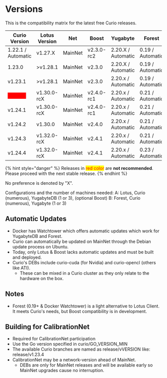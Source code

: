 # Versions

This is the compatibility matrix for the latest free Curio releases.

| Curio Version                                                | Lotus Version | Net     | Boost      | Yugabyte           | Forest           |
| ------------------------------------------------------------ | ------------- | ------- | ---------- | ------------------ | ---------------- |
| 1.22.1 / Automatic                                           | v1.27.X       | MainNet | v2.3.0-rc2 | 2.20.X / Automatic | 0.19 / Automatic |
| 1.23.0                                                       | >v1.28.1      | MainNet | v2.3.0     | 2.20.X / Automatic | 0.19 / Automatic |
| v1.23.1                                                      | >v1.28.1      | MainNet | v2.3.0     | 2.20.x / Automatic | 0.19 / Automatic |
| <mark style="color:red;background-color:red;">v1.24.0</mark> | v1.30.0-rcX   | MainNet | v2.4.0-rc1 | 2.20.x / Automatic | 0.21 / Automatic |
| v1.24.1                                                      | v1.30.0-rcX   | MainNet | v2.4.0-rc1 | 2.20.x / Automatic | 0.21 / Automatic |
| v1.24.2                                                      | v1.30.0       | MainNet | v2.4.0     | 2.20.x / Automatic | 0.21 / Automatic |
| v1.24.3                                                      | v1.32.0-rcX   | MainNet | v2.4.1     | 2.20.x / Automatic | 0.21 / Automatic |
| v1.24.4                                                      | v1.32.0-rcX   | MainNet | v2.4.1     | 2.20.x / Automatic | 0.23 / Automatic |

{% hint style="danger" %}
Releases in <mark style="color:red;">red color</mark> are **not recommended**. Please proceed with the next stable release.
{% endhint %}

No preference is denoted by "X".

Configurations and the number of machines needed: A: Lotus, Curio (numerous), YugabyteDB (1 or 3), (optional Boost) B: Forest, Curio (numerous), Yugabyte (1 or 3)

## Automatic Updates

* Docker has Watchtower which offers automatic updates which work for YugabyteDB and Forest.
* Curio can automatically be updated on MainNet through the Debian update process on Ubuntu.
* Today, only Lotus & Boost lacks automatic updates and must be built and deployed.
* Curio's DEBs include curio-cuda (for Nvidia) and curio-opencl (others like ATI).
  * These can be mixed in a Curio cluster as they only relate to the hardware on the box.

## Notes

* Forest (0.19+ & Docker Watchtower) is a light alternative to Lotus Client. It meets Curio's needs, but Boost compatibility is in development.

## Building for CalibrationNet

* Required for CalibrationNet participation
* Use the Go version specified in curio/GO\_VERSION\_MIN
* The available Curio branches are named as release/vVERSION like: release/v1.23.4
* CalibrationNet may be a network-version ahead of MainNet.
  * DEBs are only for MainNet releases and will be available early so MainNet upgrades cause no interruption.

